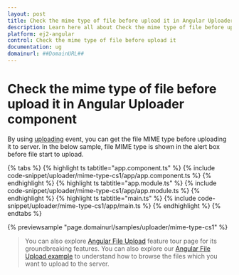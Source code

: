 ```yaml
---
layout: post
title: Check the mime type of file before upload it in Angular Uploader component | Syncfusion
description: Learn here all about Check the mime type of file before upload it in Syncfusion Angular Uploader component of Syncfusion Essential JS 2 and more.
platform: ej2-angular
control: Check the mime type of file before upload it 
documentation: ug
domainurl: ##DomainURL##
---
```


# Check the mime type of file before upload it in Angular Uploader component

By using [uploading](https://ej2.syncfusion.com/angular/documentation/api/uploader/#uploading) event, you can get the file MIME type before uploading it to server.
In the below sample, file MIME type is shown in the alert box before file start to upload.

{% tabs %}
{% highlight ts tabtitle="app.component.ts" %}
{% include code-snippet/uploader/mime-type-cs1/app/app.component.ts %}
{% endhighlight %}
{% highlight ts tabtitle="app.module.ts" %}
{% include code-snippet/uploader/mime-type-cs1/app/app.module.ts %}
{% endhighlight %}
{% highlight ts tabtitle="main.ts" %}
{% include code-snippet/uploader/mime-type-cs1/app/main.ts %}
{% endhighlight %}
{% endtabs %}
  
{% previewsample "page.domainurl/samples/uploader/mime-type-cs1" %}

> You can also explore [Angular File Upload](https://www.syncfusion.com/angular-ui-components/angular-file-upload) feature tour page for its groundbreaking features. You can also explore our [Angular File Upload example](https://ej2.syncfusion.com/angular/demos/#/material/uploader/default) to understand how to browse the files which you want to upload to the server.

